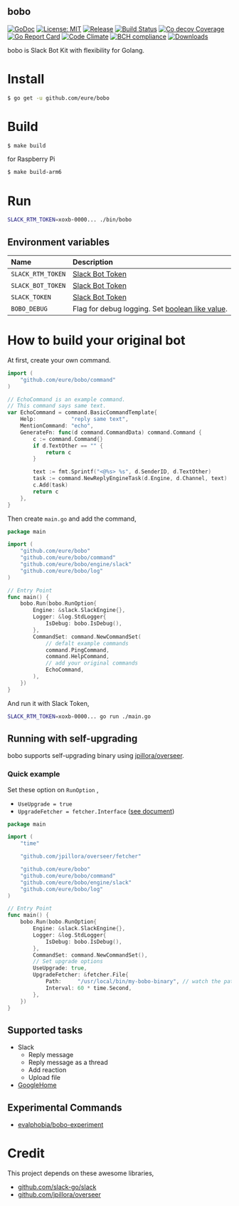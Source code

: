 bobo
----

[![GoDoc][1]][2] [![License: MIT][3]][4] [![Release][5]][6] [![Build Status][7]][8] [![Co decov Coverage][11]][12] [![Go Report Card][13]][14] [![Code Climate][19]][20] [![BCH compliance][21]][22] [![Downloads][15]][16]

[1]: https://godoc.org/github.com/eure/bobo?status.svg
[2]: https://godoc.org/github.com/eure/bobo
[3]: https://img.shields.io/badge/License-MIT-blue.svg
[4]: LICENSE.md
[5]: https://img.shields.io/github/release/eure/bobo.svg
[6]: https://github.com/eure/bobo/releases/latest
[7]: https://travis-ci.org/eure/bobo.svg?branch=master
[8]: https://travis-ci.org/eure/bobo
[9]: https://coveralls.io/repos/eure/bobo/badge.svg?branch=master&service=github
[10]: https://coveralls.io/github/eure/bobo?branch=master
[11]: https://codecov.io/github/eure/bobo/coverage.svg?branch=master
[12]: https://codecov.io/github/eure/bobo?branch=master
[13]: https://goreportcard.com/badge/github.com/eure/bobo
[14]: https://goreportcard.com/report/github.com/eure/bobo
[15]: https://img.shields.io/github/downloads/eure/bobo/total.svg?maxAge=1800
[16]: https://github.com/eure/bobo/releases
[17]: https://img.shields.io/github/stars/eure/bobo.svg
[18]: https://github.com/eure/bobo/stargazers
[19]: https://codeclimate.com/github/eure/bobo/badges/gpa.svg
[20]: https://codeclimate.com/github/eure/bobo
[21]: https://bettercodehub.com/edge/badge/eure/bobo?branch=master
[22]: https://bettercodehub.com/



bobo is Slack Bot Kit with flexibility for Golang.


# Install

```bash
$ go get -u github.com/eure/bobo
```

# Build

```bash
$ make build
```

for Raspberry Pi

```bash
$ make build-arm6
```

# Run

```bash
SLACK_RTM_TOKEN=xoxb-0000... ./bin/bobo
```

## Environment variables

|Name|Description|
|:--|:--|
| `SLACK_RTM_TOKEN` | [Slack Bot Token](https://slack.com/apps/A0F7YS25R-bots) |
| `SLACK_BOT_TOKEN` | [Slack Bot Token](https://slack.com/apps/A0F7YS25R-bots) |
| `SLACK_TOKEN` | [Slack Bot Token](https://slack.com/apps/A0F7YS25R-bots) |
| `BOBO_DEBUG` | Flag for debug logging. Set [boolean like value](https://golang.org/pkg/strconv/#ParseBool). |

# How to build your original bot

At first, create your own command.

```go
import (
	"github.com/eure/bobo/command"
)

// EchoCommand is an example command.
// This command says same text.
var EchoCommand = command.BasicCommandTemplate{
	Help:           "reply same text",
	MentionCommand: "echo",
	GenerateFn: func(d command.CommandData) command.Command {
		c := command.Command{}
		if d.TextOther == "" {
			return c
		}

		text := fmt.Sprintf("<@%s> %s", d.SenderID, d.TextOther)
		task := command.NewReplyEngineTask(d.Engine, d.Channel, text)
		c.Add(task)
		return c
	},
}
```

Then create `main.go` and add the command,

```go
package main

import (
	"github.com/eure/bobo"
	"github.com/eure/bobo/command"
	"github.com/eure/bobo/engine/slack"
	"github.com/eure/bobo/log"
)

// Entry Point
func main() {
	bobo.Run(bobo.RunOption{
		Engine: &slack.SlackEngine{},
		Logger: &log.StdLogger{
			IsDebug: bobo.IsDebug(),
		},
		CommandSet: command.NewCommandSet(
			// defalt example commands
			command.PingCommand,
			command.HelpCommand,
			// add your original commands
			EchoCommand,
		),
	})
}
```

And run it with Slack Token,

```bash
SLACK_RTM_TOKEN=xoxb-0000... go run ./main.go
```

## Running with self-upgrading

bobo supports self-upgrading binary using [jpillora/overseer](https://github.com/jpillora/overseer).

### Quick example

Set these option on `RunOption` ,

- `UseUpgrade = true`
- `UpgradeFetcher = fetcher.Interface` ([see document](https://godoc.org/github.com/jpillora/overseer/fetcher#Interface))


```go
package main

import (
	"time"

	"github.com/jpillora/overseer/fetcher"

	"github.com/eure/bobo"
	"github.com/eure/bobo/command"
	"github.com/eure/bobo/engine/slack"
	"github.com/eure/bobo/log"
)

// Entry Point
func main() {
	bobo.Run(bobo.RunOption{
		Engine: &slack.SlackEngine{},
		Logger: &log.StdLogger{
			IsDebug: bobo.IsDebug(),
		},
		CommandSet: command.NewCommandSet(),
		// Set upgrade options
		UseUpgrade: true,
		UpgradeFetcher: &fetcher.File{
			Path:     "/usr/local/bin/my-bobo-binary", // watch the path for updating
			Interval: 60 * time.Second,
		},
	})
}
```


## Supported tasks

- Slack
    - Reply message
    - Reply message as a thread
    - Add reaction
    - Upload file
- [GoogleHome](https://github.com/eure/bobo-googlehome)

## Experimental Commands

- [evalphobia/bobo-experiment](https://github.com/evalphobia/bobo-experiment)


# Credit

This project depends on these awesome libraries,

- [github.com/slack-go/slack](https://github.com/slack-go/slack)
- [github.com/jpillora/overseer](https://github.com/jpillora/overseer)
